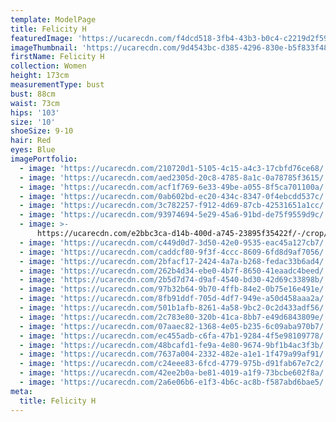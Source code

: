 ```yaml
---
template: ModelPage
title: Felicity H
featuredImage: 'https://ucarecdn.com/f4dcd518-3fb4-43b3-b0c4-c2219d2f59d2/'
imageThumbnail: 'https://ucarecdn.com/9d4543bc-d385-4296-830e-b5f833f48d35/'
firstName: Felicity H
collection: Women
height: 173cm
measurementType: bust
bust: 88cm
waist: 73cm
hips: '103'
size: '10'
shoeSize: 9-10
hair: Red
eyes: Blue
imagePortfolio:
  - image: 'https://ucarecdn.com/210720d1-5105-4c15-a4c3-17cbfd76ce68/'
  - image: 'https://ucarecdn.com/aed2305d-20c8-4785-8a1c-0a78785f3615/'
  - image: 'https://ucarecdn.com/acf1f769-6e33-49be-a055-8f5ca701100a/'
  - image: 'https://ucarecdn.com/0ab602bd-ec20-434c-8347-0f4ebcdd537c/'
  - image: 'https://ucarecdn.com/3c782257-f912-4d69-87cb-42531651a1cc/'
  - image: 'https://ucarecdn.com/93974694-5e29-45a6-91bd-de75f9559d9c/'
  - image: >-
      https://ucarecdn.com/e2bbc3ca-d14b-400d-a745-23895f35422f/-/crop/5504x7509/0,747/-/preview/
  - image: 'https://ucarecdn.com/c449d0d7-3d50-42e0-9535-eac45a127cb7/'
  - image: 'https://ucarecdn.com/caddcf80-9f3f-4ccc-8609-6fd8d9af7056/'
  - image: 'https://ucarecdn.com/2bfacf17-2424-4a7a-b268-fedac33b6ad4/'
  - image: 'https://ucarecdn.com/262b4d34-ebe0-4b7f-8650-41eaadc4beed/'
  - image: 'https://ucarecdn.com/2b5d7d74-d9af-4540-bd30-42d69c33898b/'
  - image: 'https://ucarecdn.com/97b32b64-9b70-4ffb-84e2-0b75e16e491e/'
  - image: 'https://ucarecdn.com/8fb91ddf-705d-4df7-949e-a50d458aaa2a/'
  - image: 'https://ucarecdn.com/501b1afb-8261-4a58-9bc2-0c2d433adf56/'
  - image: 'https://ucarecdn.com/2c783e80-320b-41ca-8bb7-e49d6843809e/'
  - image: 'https://ucarecdn.com/07aaec82-1368-4e05-b235-6c09aba970b7/'
  - image: 'https://ucarecdn.com/ec455adb-c6fa-47b1-9284-4f5e98109778/'
  - image: 'https://ucarecdn.com/48bcafd1-fe9a-4e80-9674-9bf1b4ac3f3b/'
  - image: 'https://ucarecdn.com/7637a004-2332-482e-a1e1-1f479a99af91/'
  - image: 'https://ucarecdn.com/c24eee83-6fcd-4779-975b-d91fab67e7c2/'
  - image: 'https://ucarecdn.com/42ee2b0a-be81-4019-a1f9-73bcbe602f8a/'
  - image: 'https://ucarecdn.com/2a6e06b6-e1f3-4b6c-ac8b-f587abd6bae5/'
meta:
  title: Felicity H
---
```


